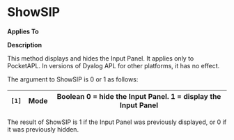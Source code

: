 




<h1 class="heading"><span class="name">ShowSIP</span></h1>

**Applies To**


**Description**


This method displays and hides the Input Panel. It applies only to PocketAPL. In versions of Dyalog APL for other platforms, it has no effect.




The argument to ShowSIP is 0 or 1 as follows:


| `[1]` | Mode | Boolean 0 = hide the Input Panel. 1 =        display the Input Panel |
| --- | --- | ---  |


The result of ShowSIP is 1 if the Input Panel was previously displayed, or 0 if it was previously hidden.



